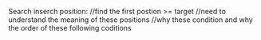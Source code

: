 Search inserch position:
//find the first postion >= target
//need to understand the meaning of these positions
//why these condition and why the order of these following coditions